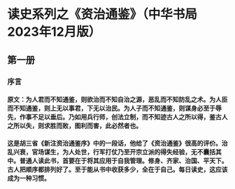 # 读史系列之《资治通鉴》（中华书局2023年12月版）
## 第一册
### 序言
#### 原文：为人君而不知通鉴，则欲治而不知自治之源，恶乱而不知防乱之术。为人臣而不知通鉴，则上无以事君，下无以治民。为人子而不知通鉴，则谋身必至于辱先，作事不足以垂后。乃如用兵行师，创法立制，而不知迹古人之所以得，鉴古人之所以失，则求胜而败，图利而害，此必然者也。

#### 这是胡三省《新注资治通鉴序》中的一段话，他给了《资治通鉴》很高的评价。治乱兴衰，官场谋生，为人处世，行军打仗乃至开宗立派的得失经验，无不囊括其中。普通人读此书，首要在于将其应用于自我管理。修身、齐家、治国、平天下。古人把顺序都排列好了。至于能从书中收获多少，全在于自己。每日读史，这应该成为一种习惯。
